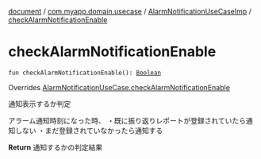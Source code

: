 [document](../../index.md) / [com.myapp.domain.usecase](../index.md) / [AlarmNotificationUseCaseImp](index.md) / [checkAlarmNotificationEnable](./check-alarm-notification-enable.md)

# checkAlarmNotificationEnable

`fun checkAlarmNotificationEnable(): `[`Boolean`](https://kotlinlang.org/api/latest/jvm/stdlib/kotlin/-boolean/index.html)

Overrides [AlarmNotificationUseCase.checkAlarmNotificationEnable](../-alarm-notification-use-case/check-alarm-notification-enable.md)

通知表示するか判定

アラーム通知時刻になった時、
・既に振り返りレポートが登録されていたら通知しない
・まだ登録されていなかったら通知する

**Return**
通知するかの判定結果

